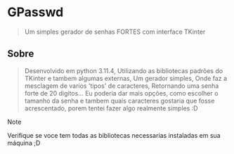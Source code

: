 # GPasswd
> Um simples gerador de senhas FORTES com interface TKinter

## Sobre
> Desenvolvido em python 3.11.4, Utilizando as bibliotecas padrões do TKinter e tambem algumas externas, Um gerador simples, Onde faz a mesclagem de varios 'tipos' de caracteres, Retornando uma senha forte de 20 digitos... Eu poderia dar mais opções, como escolher o tamanho da senha e tambem quais caracteres gostaria que fosse acrescentado, porem tentei fazer algo realmente simples :D

>[!NOTE]
> Verifique se voce tem todas as bibliotecas necessarias instaladas em sua máquina ;D
